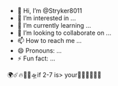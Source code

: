 - 👋 Hi, I’m @Stryker8011
- 👀 I’m interested in ...
- 🌱 I’m currently learning ...
- 💞️ I’m looking to collaborate on ...
- 📫 How to reach me ...
- 😄 Pronouns: ...
- ⚡ Fun fact: ...

<!---
Stryker8011/Stryker8011 is a ✨ special ✨ repository because its `README.md` (this file) appears on your GitHub profile.
You can click the Preview link to take a look at your changes.
--->
🌍☄️🔥🌋🌊🛸if 2-7 is> your🧊🧹🚱🙏🍴🌭
